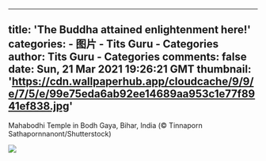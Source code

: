 
---
title: 'The Buddha attained enlightenment here!'
categories: 
    - 图片
    - Tits Guru - Categories
author: Tits Guru - Categories
comments: false
date: Sun, 21 Mar 2021 19:26:21 GMT
thumbnail: 'https://cdn.wallpaperhub.app/cloudcache/9/9/e/7/5/e/99e75eda6ab92ee14689aa953c1e77f8941ef838.jpg'
---

<div>   
<p>Mahabodhi Temple in Bodh Gaya, Bihar, India (© Tinnaporn Sathapornnanont/Shutterstock)</p><img src="https://cdn.wallpaperhub.app/cloudcache/9/9/e/7/5/e/99e75eda6ab92ee14689aa953c1e77f8941ef838.jpg" referrerpolicy="no-referrer">  
</div>
            